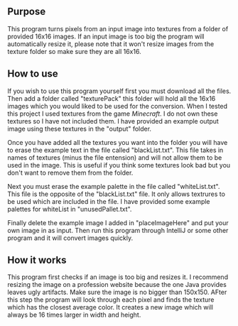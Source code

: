 ## Purpose
  This program turns pixels from an input image into textures from a folder of provided 16x16 images. If an input image is too big the program will automatically resize it, please note that it won't resize images from the texture folder so make sure they are all 16x16.

## How to use
  
  If you wish to use this program yourself first you must download all the files. Then add a folder called "texturePack" this folder will hold all the 16x16 images which you would liked to be used for the conversion. When I tested this project I used textures from the game *Minecraft*. I do not own these textures so I have not included them. I have provided an example output image using these textures in the "output" folder. 

  Once you have added all the textures you want into the folder you will have to erase the example text in the file called "blackList.txt". This file takes in names of textures (minus the file entension) and will not allow them to be used in the image. This is useful if you think some textures look bad but you don't want to remove them from the folder.

  Next you must erase the example palette in the file called "whiteList.txt". This file is the opposite of the "blackList.txt" file. It only allows textrures to be used which are included in the file. I have provided some example palettes for whiteList in "unusedPallet.txt". 

  Finally delete the example image I added in "placeImageHere" and put your own image in as input. Then run this program through IntelliJ or some other program and it will convert images quickly.

## How it works

  This program first checks if an image is too big and resizes it. I recommend resizing the image on a profession website because the one Java provides leaves ugly artifacts. Make sure the image is no bigger than 150x150. AFter this step the program will look through each pixel and finds the texture which has the closest average color. It creates a new image which will always be 16 times larger in width and height. 

